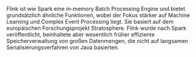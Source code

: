 Flink ist wie Spark eine in-memory Batch Processing Engine und bietet grundsätzlich ähnliche Funktionen, 
wobei der Fokus stärker auf Machine Learning und Complex Event Processing liegt. 
Sie basiert auf dem europäischen Forschungsprojekt Stratosphere. Flink wurde nach Spark veröffentlicht, 
beinhaltete aber wesentlich früher effiziente Speicherverwaltung von großen Datenmengen, 
die nicht auf langsamen Serialisierungsverfahren von Java basierten.